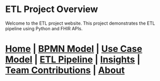# ETL Project Overview

Welcome to the ETL project website. This project demonstrates the ETL pipeline using Python and FHIR APIs.




[Home](index.md) | [BPMN Model](../bpmn.md) | [Use Case Model](../docs/use_case.md) | [ETL Pipeline](../docs/etl_pipeline.md) | [Insights](insights.md) | [Team Contributions](team.md) | [About](about.md)
=======


